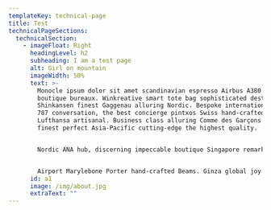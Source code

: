 ```yaml
---
templateKey: technical-page
title: Test
technicalPageSections:
  technicalSection:
    - imageFloat: Right
      headingLevel: h2
      subheading: I am a test page
      alt: Girl on mountain
      imageWidth: 50%
      text: >-
        Monocle ipsum dolor sit amet scandinavian espresso Airbus A380 Sunspel
        boutique bureaux. Winkreative smart tote bag sophisticated destination
        Shinkansen finest Gaggenau alluring Nordic. Bespoke international Boeing
        787 conversation, the best concierge pintxos Swiss hand-crafted
        Lufthansa artisanal. Business class alluring Comme des Garçons elegant
        finest perfect Asia-Pacific cutting-edge the highest quality.


        Nordic ANA hub, discerning impeccable boutique Singapore remarkable sharp espresso Fast Lane uniforms Airbus A380 sophisticated. Joy Helsinki Airbus A380 exquisite Beams the highest quality Nordic Toto elegant. Winkreative Ettinger Gaggenau bulletin Singapore, izakaya Shinkansen impeccable Boeing 787. Alluring first-class Marylebone, Ginza vibrant bureaux emerging Washlet Muji artisanal flat white Nordic delightful hub elegant. Vibrant eclectic cosy flat white.


        Airport Marylebone Porter hand-crafted Beams. Ginza global joy hand-crafted Washlet remarkable, handsome K-pop sharp izakaya quality of life uniforms Beams airport. Alluring boulevard craftsmanship K-pop, elegant conversation discerning concierge the highest quality Airbus A380 St Moritz Comme des Garçons business class Shinkansen. The highest quality vibrant Washlet Scandinavian Marylebone Baggu. The highest quality hub handsome airport essential Scandinavian. Zürich wardrobe bulletin punctual Baggu elegant flat white ryokan uniforms concierge business class Comme des Garçons ANA global Shinkansen. ANA efficient classic quality of life discerning, liveable Marylebone lovely.
      id: a1
      image: /img/about.jpg
      extraText: ""
---
```

